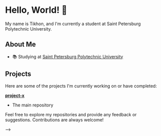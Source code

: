 # Hello, World! 👋

My name is Tikhon, and I'm currently a student at Saint Petersburg Polytechnic University.

## About Me
- 📚 Studying at [Saint Petersburg Polytechnic University](https://www.spbstu.ru/?ysclid=lplo7rg7la234669824)

## Projects
Here are some of the projects I'm currently working on or have completed:

 **[project-x](https://github.com/looklikecarti/project-x)**
   - The main repository


Feel free to explore my repositories and provide any feedback or suggestions. Contributions are always welcome!

-->

